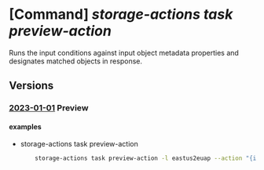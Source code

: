 # [Command] _storage-actions task preview-action_

Runs the input conditions against input object metadata properties and designates matched objects in response.

## Versions

### [2023-01-01](/Resources/mgmt-plane/L3N1YnNjcmlwdGlvbnMve30vcHJvdmlkZXJzL21pY3Jvc29mdC5zdG9yYWdlYWN0aW9ucy9sb2NhdGlvbnMve30vcHJldmlld2FjdGlvbnM=/2023-01-01.xml) **Preview**

<!-- mgmt-plane /subscriptions/{}/providers/microsoft.storageactions/locations/{}/previewactions 2023-01-01 -->

#### examples

- storage-actions task preview-action
    ```bash
        storage-actions task preview-action -l eastus2euap --action "{if:{condition:'[[equals(AccessTier,'/Cool'/)]]'},else-block-exists:True}" --blobs "[{name:'folder2/file1.txt',properties:[{key:'Creation-Time',value:'Wed, 06 Jun 2023 05:23:29 GMT'},{key:'Last-Modified',value:'Wed, 06 Jun 2023 05:23:29 GMT'},{key:'Etag',value:'0x6FB67175454D36D'}],metadata:[{key:'mKey2',value:'mValue2'}],tags:[{key:'tKey2',value:'tValue2'}]}]" --container "{name:'firstContainer',metadata:[{key:'mContainerKey1',value:'mContainerValue1'}]}"
    ```

